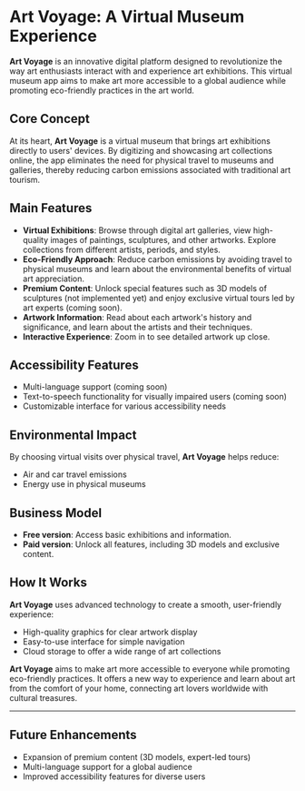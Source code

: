 # Art Voyage: A Virtual Museum Experience

**Art Voyage** is an innovative digital platform designed to revolutionize the way art enthusiasts interact with and experience art exhibitions. This virtual museum app aims to make art more accessible to a global audience while promoting eco-friendly practices in the art world.

## Core Concept

At its heart, **Art Voyage** is a virtual museum that brings art exhibitions directly to users' devices. By digitizing and showcasing art collections online, the app eliminates the need for physical travel to museums and galleries, thereby reducing carbon emissions associated with traditional art tourism.

## Main Features

- **Virtual Exhibitions**: Browse through digital art galleries, view high-quality images of paintings, sculptures, and other artworks. Explore collections from different artists, periods, and styles.
- **Eco-Friendly Approach**: Reduce carbon emissions by avoiding travel to physical museums and learn about the environmental benefits of virtual art appreciation.
- **Premium Content**: Unlock special features such as 3D models of sculptures (not implemented yet) and enjoy exclusive virtual tours led by art experts (coming soon).
- **Artwork Information**: Read about each artwork's history and significance, and learn about the artists and their techniques.
- **Interactive Experience**: Zoom in to see detailed artwork up close.

## Accessibility Features

- Multi-language support (coming soon)
- Text-to-speech functionality for visually impaired users (coming soon)
- Customizable interface for various accessibility needs

## Environmental Impact

By choosing virtual visits over physical travel, **Art Voyage** helps reduce:
- Air and car travel emissions
- Energy use in physical museums

## Business Model

- **Free version**: Access basic exhibitions and information.
- **Paid version**: Unlock all features, including 3D models and exclusive content.

## How It Works

**Art Voyage** uses advanced technology to create a smooth, user-friendly experience:
- High-quality graphics for clear artwork display
- Easy-to-use interface for simple navigation
- Cloud storage to offer a wide range of art collections

**Art Voyage** aims to make art more accessible to everyone while promoting eco-friendly practices. It offers a new way to experience and learn about art from the comfort of your home, connecting art lovers worldwide with cultural treasures.

---

## Future Enhancements

- Expansion of premium content (3D models, expert-led tours)
- Multi-language support for a global audience
- Improved accessibility features for diverse users

